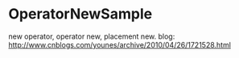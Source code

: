 OperatorNewSample
=================

new operator, operator new, placement new. blog: http://www.cnblogs.com/younes/archive/2010/04/26/1721528.html
